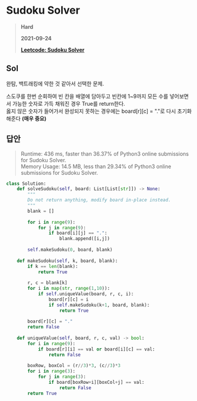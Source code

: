# Sudoku Solver
> **Hard**
>
> **2021-09-24**
>
> **[Leetcode: Sudoku Solver](https://leetcode.com/problems/sudoku-solver/)**


## Sol
완탐, 백트래킹에 약한 것 같아서 선택한 문제.  

스도쿠를 한번 순회하여 빈 칸을 배열에 담아두고 빈칸에 1~9까지 모든 수를 넣어보면서 가능한 숫자로 가득 채워진 경우 True를 return한다.    
옳지 않은 숫자가 들어가서 완성되지 못하는 경우에는 board[r][c] = "."로 다시 초기화해준다 **(매우 중요)**

## 답안
> Runtime: 436 ms, faster than 36.37% of Python3 online submissions for Sudoku Solver.  
> Memory Usage: 14.5 MB, less than 29.34% of Python3 online submissions for Sudoku Solver.
```python
class Solution:
    def solveSudoku(self, board: List[List[str]]) -> None:
        """
        Do not return anything, modify board in-place instead.
        """
        blank = []
        
        for i in range(9):
            for j in range(9):
                if board[i][j] == ".":
                    blank.append([i,j])            
        
        self.makeSudoku(0, board, blank)
        
    def makeSudoku(self, k, board, blank):
        if k == len(blank): 
            return True
        
        r, c = blank[k]
        for i in map(str, range(1,10)):
            if self.uniqueValue(board, r, c, i):
                board[r][c] = i
                if self.makeSudoku(k+1, board, blank): 
                    return True
        
        board[r][c] = "."
        return False
    
    def uniqueValue(self, board, r, c, val) -> bool:
        for i in range(9):
            if board[r][i] == val or board[i][c] == val:
                return False
        
        boxRow, boxCol = (r//3)*3, (c//3)*3
        for i in range(3):
            for j in range(3):
                if board[boxRow+i][boxCol+j] == val:
                    return False
        return True
```